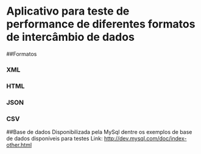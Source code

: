 # Aplicativo para teste de performance de diferentes formatos de intercâmbio de dados

##Formatos
### XML
### HTML
### JSON
### CSV

##Base de dados
Disponibilizada pela MySql dentre os exemplos de base de dados disponíveis para testes
Link: http://dev.mysql.com/doc/index-other.html
